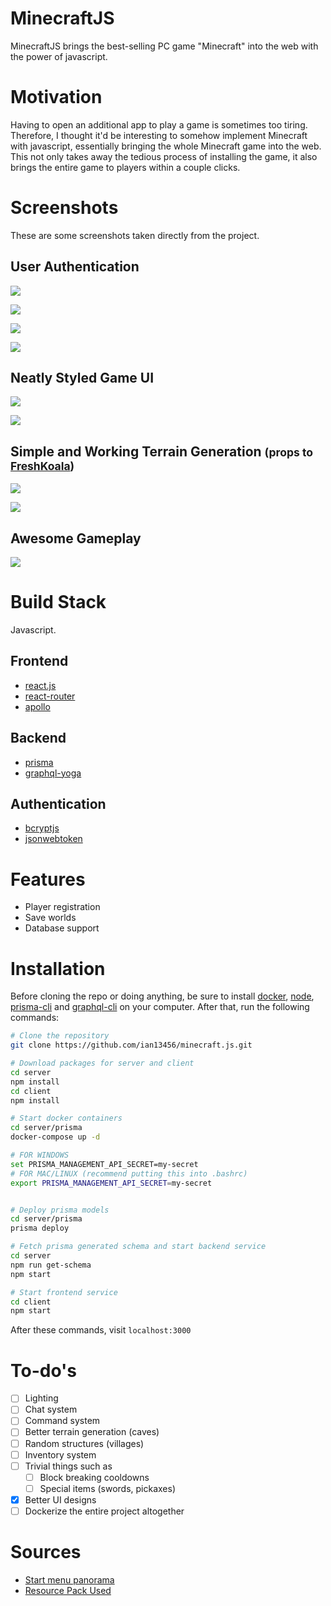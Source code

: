 # MinecraftJS

MinecraftJS brings the best-selling PC game "Minecraft" into the web with the power of javascript.

# Motivation

Having to open an additional app to play a game is sometimes too tiring. Therefore, I thought it'd be interesting to somehow implement Minecraft with javascript, essentially bringing the whole Minecraft game into the web. This not only takes away the tedious process of installing the game, it also brings the entire game to players within a couple clicks.

# Screenshots

These are some screenshots taken directly from the project.

## User Authentication

![](https://i.imgur.com/1jwIc4x.jpg)

![](https://i.imgur.com/VKyEP2F.jpg)

![](https://i.imgur.com/GUyan19.jpg)

![](https://i.imgur.com/u52JZ3n.jpg)

## Neatly Styled Game UI

![](https://i.imgur.com/YoVA8P6.jpg)

![](https://i.imgur.com/du58Ifa.png)

## Simple and Working Terrain Generation <small>(props to [FreshKoala](https://github.com/mrprokoala))</small>

![](https://i.imgur.com/RbwUMwe.jpg)

![](https://i.imgur.com/sPJ6DE5.jpg)

## Awesome Gameplay

![](https://i.imgur.com/Xw5u4Lx.jpg)

# Build Stack

Javascript.

## Frontend

- [react.js](https://reactjs.org/)
- [react-router](https://github.com/ReactTraining/react-router)
- [apollo](https://www.apollographql.com/)

## Backend

- [prisma](https://www.prisma.io/docs/1.34/get-started/01-setting-up-prisma-new-database-TYPESCRIPT-t002/)
- [graphql-yoga](https://github.com/prisma/graphql-yoga)

## Authentication

- [bcryptjs](https://github.com/dcodeIO/bcrypt.js/)
- [jsonwebtoken](https://github.com/auth0/node-jsonwebtoken#readme)

# Features

- Player registration
- Save worlds
- Database support

# Installation

Before cloning the repo or doing anything, be sure to install [docker](https://www.docker.com/), [node](https://nodejs.org/en/), [prisma-cli](https://www.prisma.io/docs/prisma-cli-and-configuration/using-the-prisma-cli-alx4/) and [graphql-cli](https://github.com/graphql-cli/graphql-cli#install) on your computer. After that, run the following commands:

```bash
# Clone the repository
git clone https://github.com/ian13456/minecraft.js.git

# Download packages for server and client
cd server
npm install
cd client
npm install

# Start docker containers
cd server/prisma
docker-compose up -d

# FOR WINDOWS
set PRISMA_MANAGEMENT_API_SECRET=my-secret
# FOR MAC/LINUX (recommend putting this into .bashrc)
export PRISMA_MANAGEMENT_API_SECRET=my-secret


# Deploy prisma models
cd server/prisma
prisma deploy

# Fetch prisma generated schema and start backend service
cd server
npm run get-schema
npm start

# Start frontend service
cd client
npm start
```

After these commands, visit `localhost:3000`

# To-do's

- [ ] Lighting
- [ ] Chat system
- [ ] Command system
- [ ] Better terrain generation (caves)
- [ ] Random structures (villages)
- [ ] Inventory system
- [ ] Trivial things such as
  - [ ] Block breaking cooldowns
  - [ ] Special items (swords, pickaxes)
- [x] Better UI designs
- [ ] Dockerize the entire project altogether

# Sources

- [Start menu panorama](https://www.deviantart.com/567legodude/art/Minecraft-Panorama-Test-452102606)
- [Resource Pack Used](https://resourcepack.net/ozocraft-resource-pack/)
